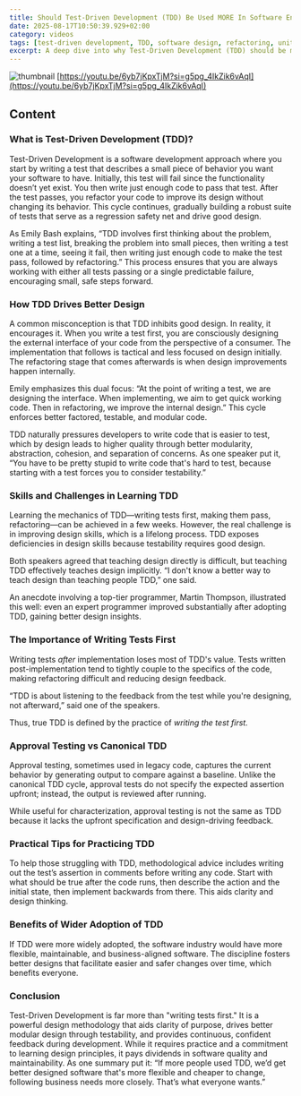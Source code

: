 ```yaml
---
title: Should Test-Driven Development (TDD) Be Used MORE In Software Engineering? (en)
date: 2025-08-17T10:50:39.929+02:00
category: videos
tags: [test-driven development, TDD, software design, refactoring, unit testing, approval testing, software engineering, software quality, programming best practices]
excerpt: A deep dive into why Test-Driven Development (TDD) should be more widely used: how it works, its design benefits, teaching challenges, importance of writing tests first, and how it improves software quality.
---
```


![thumbnail](https://i.ytimg.com/vi/6yb7jKpxTjM/maxresdefault.jpg)
[https://youtu.be/6yb7jKpxTjM?si=g5pg_4IkZik6vAqI](https://youtu.be/6yb7jKpxTjM?si=g5pg_4IkZik6vAqI)

<!--- My thoughts -->

## Content

### What is Test-Driven Development (TDD)?
Test-Driven Development is a software development approach where you start by writing a test that describes a small piece of behavior you want your software to have. Initially, this test will fail since the functionality doesn’t yet exist. You then write just enough code to pass that test. After the test passes, you refactor your code to improve its design without changing its behavior. This cycle continues, gradually building a robust suite of tests that serve as a regression safety net and drive good design.

As Emily Bash explains, “TDD involves first thinking about the problem, writing a test list, breaking the problem into small pieces, then writing a test one at a time, seeing it fail, then writing just enough code to make the test pass, followed by refactoring.” This process ensures that you are always working with either all tests passing or a single predictable failure, encouraging small, safe steps forward.

### How TDD Drives Better Design
A common misconception is that TDD inhibits good design. In reality, it encourages it. When you write a test first, you are consciously designing the external interface of your code from the perspective of a consumer. The implementation that follows is tactical and less focused on design initially. The refactoring stage that comes afterwards is when design improvements happen internally.

Emily emphasizes this dual focus: “At the point of writing a test, we are designing the interface. When implementing, we aim to get quick working code. Then in refactoring, we improve the internal design.” This cycle enforces better factored, testable, and modular code.

TDD naturally pressures developers to write code that is easier to test, which by design leads to higher quality through better modularity, abstraction, cohesion, and separation of concerns. As one speaker put it, “You have to be pretty stupid to write code that's hard to test, because starting with a test forces you to consider testability.”

### Skills and Challenges in Learning TDD
Learning the mechanics of TDD—writing tests first, making them pass, refactoring—can be achieved in a few weeks. However, the real challenge is in improving design skills, which is a lifelong process. TDD exposes deficiencies in design skills because testability requires good design.

Both speakers agreed that teaching design directly is difficult, but teaching TDD effectively teaches design implicitly. “I don't know a better way to teach design than teaching people TDD,” one said.

An anecdote involving a top-tier programmer, Martin Thompson, illustrated this well: even an expert programmer improved substantially after adopting TDD, gaining better design insights.

### The Importance of Writing Tests First
Writing tests *after* implementation loses most of TDD's value. Tests written post-implementation tend to tightly couple to the specifics of the code, making refactoring difficult and reducing design feedback.

“TDD is about listening to the feedback from the test while you're designing, not afterward,” said one of the speakers.

Thus, true TDD is defined by the practice of *writing the test first.*

### Approval Testing vs Canonical TDD
Approval testing, sometimes used in legacy code, captures the current behavior by generating output to compare against a baseline. Unlike the canonical TDD cycle, approval tests do not specify the expected assertion upfront; instead, the output is reviewed after running.

While useful for characterization, approval testing is not the same as TDD because it lacks the upfront specification and design-driving feedback.

### Practical Tips for Practicing TDD
To help those struggling with TDD, methodological advice includes writing out the test’s assertion in comments before writing any code. Start with what should be true after the code runs, then describe the action and the initial state, then implement backwards from there. This aids clarity and design thinking.

### Benefits of Wider Adoption of TDD
If TDD were more widely adopted, the software industry would have more flexible, maintainable, and business-aligned software. The discipline fosters better designs that facilitate easier and safer changes over time, which benefits everyone.

### Conclusion
Test-Driven Development is far more than "writing tests first." It is a powerful design methodology that aids clarity of purpose, drives better modular design through testability, and provides continuous, confident feedback during development. While it requires practice and a commitment to learning design principles, it pays dividends in software quality and maintainability. As one summary put it: “If more people used TDD, we’d get better designed software that's more flexible and cheaper to change, following business needs more closely. That’s what everyone wants.”
